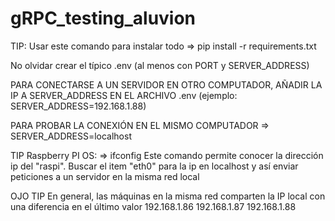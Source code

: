 # gRPC_testing_aluvion

TIP: Usar este comando para instalar todo
=> pip install -r requirements.txt

No olvidar crear el típico .env (al menos con PORT y SERVER_ADDRESS)

PARA CONECTARSE A UN SERVIDOR EN OTRO COMPUTADOR, AÑADIR LA IP A SERVER_ADDRESS EN EL ARCHIVO .env
(ejemplo: SERVER_ADDRESS=192.168.1.88)

PARA PROBAR LA CONEXIÓN EN EL MISMO COMPUTADOR => SERVER_ADDRESS=localhost

TIP Raspberry PI OS:
=> ifconfig
Este comando permite conocer la dirección ip del "raspi".
Buscar el item "eth0" para la ip en localhost y así enviar peticiones a un servidor en la misma red local

OJO TIP
En general, las máquinas en la misma red comparten la IP local con una diferencia en el último valor
192.168.1.86
192.168.1.87
192.168.1.88